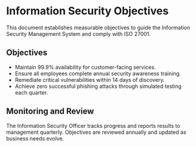 # Information Security Objectives

This document establishes measurable objectives to guide the Information Security Management System and comply with ISO 27001.

## Objectives

- Maintain 99.9% availability for customer-facing services.
- Ensure all employees complete annual security awareness training.
- Remediate critical vulnerabilities within 14 days of discovery.
- Achieve zero successful phishing attacks through simulated testing each quarter.

## Monitoring and Review

The Information Security Officer tracks progress and reports results to management quarterly. Objectives are reviewed annually and updated as business needs evolve.
